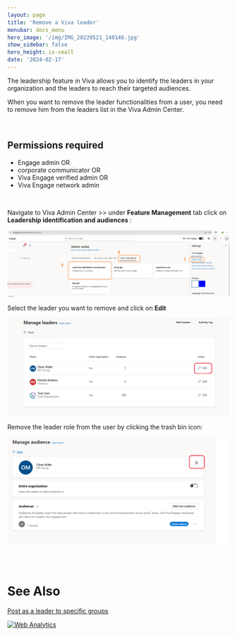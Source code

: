 ```yaml
---
layout: page
title: 'Remove a Viva leader'
menubar: docs_menu
hero_image: '/img/IMG_20220521_140146.jpg'
show_sidebar: false
hero_height: is-small
date: '2024-02-17'
---
```


The leadership feature in Viva allows you to identify the leaders in your organization and the leaders to reach their targeted audiences.

When you want to remove the leader functionalities from a user, you need to remove him from the leaders list in the Viva Admin Center.

<br/>

## Permissions required

* Engage admin OR 
* corporate communicator OR 
* Viva Engage verified admin OR 
* Viva Engage network admin 

<br/>

Navigate to Viva Admin Center >> under **Feature Management** tab click on **Leadership identification and audiences** :

<img src="/articles/images/removeleader.png" >


Select the leader you want to remove and click on **Edit**

<img src="/articles/images/removeleader2.png">


Remove the leader role from the user by clicking the trash bin icon:

<img src="/articles/images/removeleader3.png" >


<br/><br/>  

# See Also

[Post as a leader to specific groups](https://powershellscripts.github.io/articles/en/Viva/Post%20as%20a%20leader%20to%20specific%20groups/)


<!-- Default Statcounter code for Viva Remove leader
https://powershellscripts.github.io/articles/en/Viva/removeleader
-->
<script type="text/javascript">
var sc_project=12957426; 
var sc_invisible=1; 
var sc_security="00f404a3";
var sc_client_storage="disabled"; 
</script>
<script type="text/javascript"
src="https://www.statcounter.com/counter/counter.js"
async></script>
<noscript><div class="statcounter"><a title="Web Analytics"
href="https://statcounter.com/" target="_blank"><img
class="statcounter"
src="https://c.statcounter.com/12957426/0/00f404a3/1/"
alt="Web Analytics"
referrerPolicy="no-referrer-when-downgrade"></a></div></noscript>
<!-- End of Statcounter Code -->

